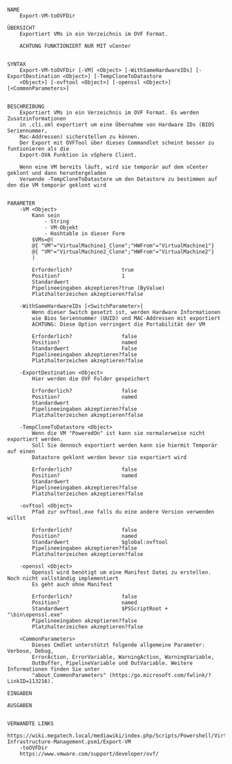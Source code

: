 ﻿```

NAME
    Export-VM-toOVFDir
    
ÜBERSICHT
    Exportiert VMs in ein Verzeichnis im OVF Format.
    
    ACHTUNG FUNKTIONIERT NUR MIT vCenter
    
    
SYNTAX
    Export-VM-toOVFDir [-VM] <Object> [-WithSameHardwareIDs] [-ExportDestination <Object>] [-TempCloneToDatastore 
    <Object>] [-ovftool <Object>] [-openssl <Object>] [<CommonParameters>]
    
    
BESCHREIBUNG
    Exportiert VMs in ein Verzeichnis im OVF Format. Es werden Zusatzinformationen
    in .cli.xml exportiert um eine Übernahme von Hardware IDs (BIOS Seriennummer,
    Mac-Addressen) sicherstellen zu können.
    Der Export mit OVFTool über dieses Commandlet scheint besser zu funtionieren als die
    Export-OVA Funktion in vSphere Client.
    
    Wenn eine VM bereits läuft, wird sie temporär auf dem vCenter geklont und dann heruntergeladen
    Verwende -TempCloneToDatastore um den Datastore zu bestimmen auf den die VM temporär geklont wird
    

PARAMETER
    -VM <Object>
        Kann sein
            - String
            - VM-Objekt
            - Hashtable in dieser Form
        $VMs=@(
        @{ "VM"="VirtualMachine1_Clone";"HWFrom"="VirtualMachine1"}
        @{ "VM"="VirtualMachine2_Clone";"HWFrom"="VirtualMachine2"}
        )
        
        Erforderlich?                true
        Position?                    1
        Standardwert                 
        Pipelineeingaben akzeptieren?true (ByValue)
        Platzhalterzeichen akzeptieren?false
        
    -WithSameHardwareIDs [<SwitchParameter>]
        Wenn dieser Switch gesetzt ist, werden Hardware Informationen
        wie Bios Seriennummer (UUID) und MAC-Addressen mit exportiert
        ACHTUNG: Diese Option verringert die Portabilität der VM
        
        Erforderlich?                false
        Position?                    named
        Standardwert                 False
        Pipelineeingaben akzeptieren?false
        Platzhalterzeichen akzeptieren?false
        
    -ExportDestination <Object>
        Hier werden die OVF Folder gespeichert
        
        Erforderlich?                false
        Position?                    named
        Standardwert                 .
        Pipelineeingaben akzeptieren?false
        Platzhalterzeichen akzeptieren?false
        
    -TempCloneToDatastore <Object>
        Wenn die VM "PoweredOn" ist kann sie normalerweise nicht exportiert werden.
        Soll Sie dennoch exportiert werden kann sie hiermit Temporär auf einen
        Datastore geklont werden bevor sie exportiert wird
        
        Erforderlich?                false
        Position?                    named
        Standardwert                 
        Pipelineeingaben akzeptieren?false
        Platzhalterzeichen akzeptieren?false
        
    -ovftool <Object>
        Pfad zur ovftool.exe falls du eine andere Version verwenden willst
        
        Erforderlich?                false
        Position?                    named
        Standardwert                 $global:ovftool
        Pipelineeingaben akzeptieren?false
        Platzhalterzeichen akzeptieren?false
        
    -openssl <Object>
        Openssl wird benötigt um eine Manifest Datei zu erstellen. Noch nicht vollständig implementiert
        Es geht auch ohne Manifest
        
        Erforderlich?                false
        Position?                    named
        Standardwert                 $PSScriptRoot + "\bin\openssl.exe"
        Pipelineeingaben akzeptieren?false
        Platzhalterzeichen akzeptieren?false
        
    <CommonParameters>
        Dieses Cmdlet unterstützt folgende allgemeine Parameter: Verbose, Debug,
        ErrorAction, ErrorVariable, WarningAction, WarningVariable,
        OutBuffer, PipelineVariable und OutVariable. Weitere Informationen finden Sie unter 
        "about_CommonParameters" (https:/go.microsoft.com/fwlink/?LinkID=113216). 
    
EINGABEN
    
AUSGABEN
    
    
VERWANDTE LINKS
    https://wiki.megatech.local/mediawiki/index.php/Scripts/Powershell/Virtual-Infrastructure-Management.psm1/Export-VM
    -toOVFDir
    https://www.vmware.com/support/developer/ovf/



```

